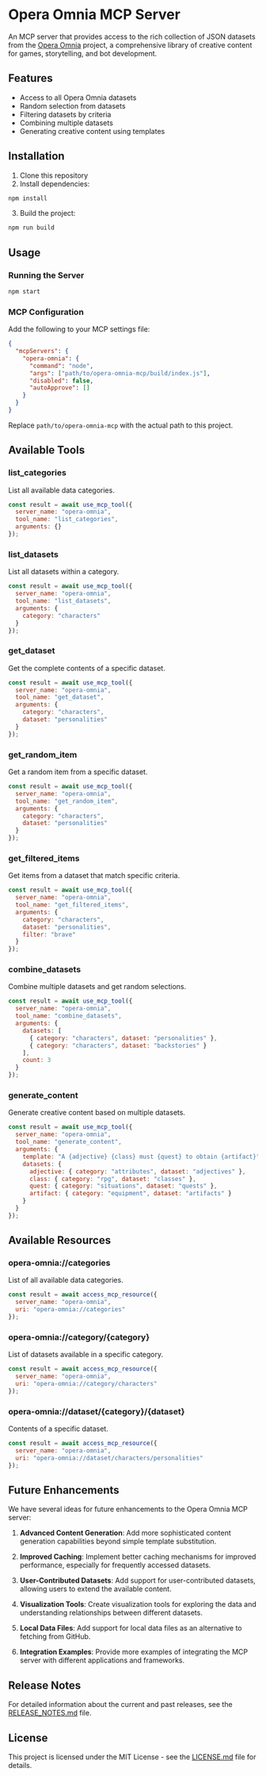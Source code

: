 # Opera Omnia MCP Server

An MCP server that provides access to the rich collection of JSON datasets from the [Opera Omnia](https://github.com/triptych/opera-omnia) project, a comprehensive library of creative content for games, storytelling, and bot development.

## Features

- Access to all Opera Omnia datasets
- Random selection from datasets
- Filtering datasets by criteria
- Combining multiple datasets
- Generating creative content using templates

## Installation

1. Clone this repository
2. Install dependencies:

```bash
npm install
```

3. Build the project:

```bash
npm run build
```

## Usage

### Running the Server

```bash
npm start
```

### MCP Configuration

Add the following to your MCP settings file:

```json
{
  "mcpServers": {
    "opera-omnia": {
      "command": "node",
      "args": ["path/to/opera-omnia-mcp/build/index.js"],
      "disabled": false,
      "autoApprove": []
    }
  }
}
```

Replace `path/to/opera-omnia-mcp` with the actual path to this project.

## Available Tools

### list_categories

List all available data categories.

```javascript
const result = await use_mcp_tool({
  server_name: "opera-omnia",
  tool_name: "list_categories",
  arguments: {}
});
```

### list_datasets

List all datasets within a category.

```javascript
const result = await use_mcp_tool({
  server_name: "opera-omnia",
  tool_name: "list_datasets",
  arguments: {
    category: "characters"
  }
});
```

### get_dataset

Get the complete contents of a specific dataset.

```javascript
const result = await use_mcp_tool({
  server_name: "opera-omnia",
  tool_name: "get_dataset",
  arguments: {
    category: "characters",
    dataset: "personalities"
  }
});
```

### get_random_item

Get a random item from a specific dataset.

```javascript
const result = await use_mcp_tool({
  server_name: "opera-omnia",
  tool_name: "get_random_item",
  arguments: {
    category: "characters",
    dataset: "personalities"
  }
});
```

### get_filtered_items

Get items from a dataset that match specific criteria.

```javascript
const result = await use_mcp_tool({
  server_name: "opera-omnia",
  tool_name: "get_filtered_items",
  arguments: {
    category: "characters",
    dataset: "personalities",
    filter: "brave"
  }
});
```

### combine_datasets

Combine multiple datasets and get random selections.

```javascript
const result = await use_mcp_tool({
  server_name: "opera-omnia",
  tool_name: "combine_datasets",
  arguments: {
    datasets: [
      { category: "characters", dataset: "personalities" },
      { category: "characters", dataset: "backstories" }
    ],
    count: 3
  }
});
```

### generate_content

Generate creative content based on multiple datasets.

```javascript
const result = await use_mcp_tool({
  server_name: "opera-omnia",
  tool_name: "generate_content",
  arguments: {
    template: "A {adjective} {class} must {quest} to obtain {artifact}",
    datasets: {
      adjective: { category: "attributes", dataset: "adjectives" },
      class: { category: "rpg", dataset: "classes" },
      quest: { category: "situations", dataset: "quests" },
      artifact: { category: "equipment", dataset: "artifacts" }
    }
  }
});
```

## Available Resources

### opera-omnia://categories

List of all available data categories.

```javascript
const result = await access_mcp_resource({
  server_name: "opera-omnia",
  uri: "opera-omnia://categories"
});
```

### opera-omnia://category/{category}

List of datasets available in a specific category.

```javascript
const result = await access_mcp_resource({
  server_name: "opera-omnia",
  uri: "opera-omnia://category/characters"
});
```

### opera-omnia://dataset/{category}/{dataset}

Contents of a specific dataset.

```javascript
const result = await access_mcp_resource({
  server_name: "opera-omnia",
  uri: "opera-omnia://dataset/characters/personalities"
});
```

## Future Enhancements

We have several ideas for future enhancements to the Opera Omnia MCP server:

1. **Advanced Content Generation**: Add more sophisticated content generation capabilities beyond simple template substitution.

2. **Improved Caching**: Implement better caching mechanisms for improved performance, especially for frequently accessed datasets.

3. **User-Contributed Datasets**: Add support for user-contributed datasets, allowing users to extend the available content.

4. **Visualization Tools**: Create visualization tools for exploring the data and understanding relationships between different datasets.

5. **Local Data Files**: Add support for local data files as an alternative to fetching from GitHub.

6. **Integration Examples**: Provide more examples of integrating the MCP server with different applications and frameworks.

## Release Notes

For detailed information about the current and past releases, see the [RELEASE_NOTES.md](RELEASE_NOTES.md) file.

## License

This project is licensed under the MIT License - see the [LICENSE.md](LICENSE.md) file for details.
